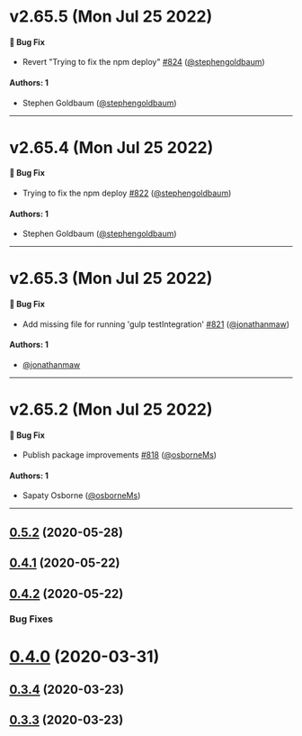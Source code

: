 # v2.65.5 (Mon Jul 25 2022)

#### 🐛 Bug Fix

- Revert "Trying to fix the npm deploy" [#824](https://github.com/finos/morphir-elm/pull/824) ([@stephengoldbaum](https://github.com/stephengoldbaum))

#### Authors: 1

- Stephen Goldbaum ([@stephengoldbaum](https://github.com/stephengoldbaum))

---

# v2.65.4 (Mon Jul 25 2022)

#### 🐛 Bug Fix

- Trying to fix the npm deploy [#822](https://github.com/finos/morphir-elm/pull/822) ([@stephengoldbaum](https://github.com/stephengoldbaum))

#### Authors: 1

- Stephen Goldbaum ([@stephengoldbaum](https://github.com/stephengoldbaum))

---

# v2.65.3 (Mon Jul 25 2022)

#### 🐛 Bug Fix

- Add missing file for running 'gulp testIntegration' [#821](https://github.com/finos/morphir-elm/pull/821) ([@jonathanmaw](https://github.com/jonathanmaw))

#### Authors: 1

- [@jonathanmaw](https://github.com/jonathanmaw)

---

# v2.65.2 (Mon Jul 25 2022)

#### 🐛 Bug Fix

- Publish package improvements [#818](https://github.com/finos/morphir-elm/pull/818) ([@osborneMs](https://github.com/osborneMs))

#### Authors: 1

- Sapaty Osborne ([@osborneMs](https://github.com/osborneMs))

---

## [0.5.2](https://github.com/Morgan-Stanley/morphir-elm/compare/v0.4.1...v0.5.2) (2020-05-28)



## [0.4.1](https://github.com/Morgan-Stanley/morphir-elm/compare/v0.4.0...v0.4.1) (2020-05-22)



## [0.4.2](https://github.com/Morgan-Stanley/morphir-elm/compare/f1b6e85c1b51826d35ab6f0c981198f1788893cb...v0.4.2) (2020-05-22)


### Bug Fixes

# [0.4.0](https://github.com/Morgan-Stanley/morphir-elm/compare/v0.3.4...v0.4.0) (2020-03-31)



## [0.3.4](https://github.com/Morgan-Stanley/morphir-elm/compare/v0.3.3...v0.3.4) (2020-03-23)



## [0.3.3](https://github.com/Morgan-Stanley/morphir-elm/compare/v0.3.2...v0.3.3) (2020-03-23)




